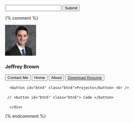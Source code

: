 <input type=text>  </input> 
<input type=submit> </input>



{% comment %} <div class="sidebar">
    <img src="images/portrait.jpeg" class="myphoto"> <br />
    <span class="mySideName" > <h3> Jeffrey Brown </h3></span>
     <div class="buttons"><button> Contact Me </button>
      <button id="btn1" class="btn1">Home</button>
      <button class="btn2">About</button>
      <button class="btn3"><a href="/JeffBrownResume.pdf" download>Download Resume</a></button>

      
      <button id="btn4" class="btn4">Projects</button> <br />
         
     // <button id="btn5" class="btn5"> Code </button> 
     
      </div>
  </div> {% endcomment %}
